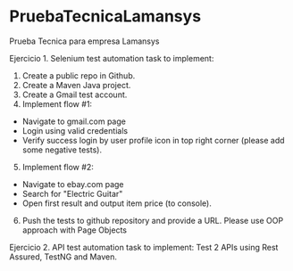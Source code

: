 # PruebaTecnicaLamansys
Prueba Tecnica para empresa Lamansys


Ejercicio 1. Selenium test automation task to implement:
						
1. Create a public repo in Github. 
2. Create a Maven Java project. 
3. Create a Gmail test account.						
4. Implement flow #1:
- Navigate to gmail.com page
- Login using valid credentials
- Verify success login by user profile icon in top right corner (please add some negative tests).				
5. Implement flow #2:
- Navigate to ebay.com page
- Search for "Electric Guitar"
- Open first result and output item price (to console).				
6. Push the tests to github repository and provide a URL. Please use OOP approach with Page Objects

Ejercicio 2. API test automation task to implement:
Test 2 APIs using Rest Assured, TestNG and Maven. 

